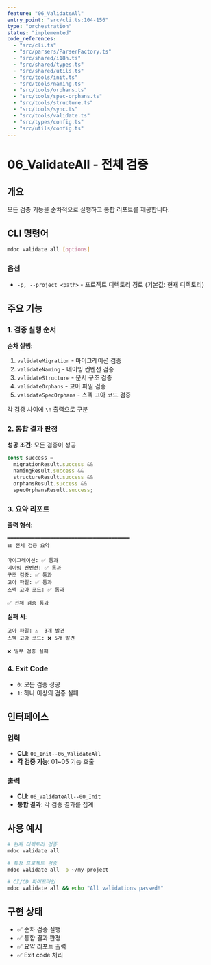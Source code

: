 ```yaml
---
feature: "06_ValidateAll"
entry_point: "src/cli.ts:104-156"
type: "orchestration"
status: "implemented"
code_references:
  - "src/cli.ts"
  - "src/parsers/ParserFactory.ts"
  - "src/shared/i18n.ts"
  - "src/shared/types.ts"
  - "src/shared/utils.ts"
  - "src/tools/init.ts"
  - "src/tools/naming.ts"
  - "src/tools/orphans.ts"
  - "src/tools/spec-orphans.ts"
  - "src/tools/structure.ts"
  - "src/tools/sync.ts"
  - "src/tools/validate.ts"
  - "src/types/config.ts"
  - "src/utils/config.ts"
---
```


# 06_ValidateAll - 전체 검증

## 개요

모든 검증 기능을 순차적으로 실행하고 통합 리포트를 제공합니다.

## CLI 명령어

```bash
mdoc validate all [options]
```

### 옵션

- `-p, --project <path>` - 프로젝트 디렉토리 경로 (기본값: 현재 디렉토리)

## 주요 기능

### 1. 검증 실행 순서

**순차 실행**:
1. `validateMigration` - 마이그레이션 검증
2. `validateNaming` - 네이밍 컨벤션 검증
3. `validateStructure` - 문서 구조 검증
4. `validateOrphans` - 고아 파일 검증
5. `validateSpecOrphans` - 스펙 고아 코드 검증

각 검증 사이에 `\n` 출력으로 구분

### 2. 통합 결과 판정

**성공 조건**: 모든 검증이 성공

```typescript
const success =
  migrationResult.success &&
  namingResult.success &&
  structureResult.success &&
  orphansResult.success &&
  specOrphansResult.success;
```

### 3. 요약 리포트

**출력 형식**:
```
━━━━━━━━━━━━━━━━━━━━━━━━━━━━━━━━━━━━━━━━
📊 전체 검증 요약

마이그레이션: ✅ 통과
네이밍 컨벤션: ✅ 통과
구조 검증: ✅ 통과
고아 파일: ✅ 통과
스펙 고아 코드: ✅ 통과

✅ 전체 검증 통과
```

**실패 시**:
```
고아 파일: ⚠️  3개 발견
스펙 고아 코드: ❌ 5개 발견

❌ 일부 검증 실패
```

### 4. Exit Code

- `0`: 모든 검증 성공
- `1`: 하나 이상의 검증 실패

## 인터페이스

### 입력

- **CLI**: `00_Init--06_ValidateAll`
- **각 검증 기능**: 01~05 기능 호출

### 출력

- **CLI**: `06_ValidateAll--00_Init`
- **통합 결과**: 각 검증 결과를 집계

## 사용 예시

```bash
# 현재 디렉토리 검증
mdoc validate all

# 특정 프로젝트 검증
mdoc validate all -p ~/my-project

# CI/CD 파이프라인
mdoc validate all && echo "All validations passed!"
```

## 구현 상태

- ✅ 순차 검증 실행
- ✅ 통합 결과 판정
- ✅ 요약 리포트 출력
- ✅ Exit code 처리
